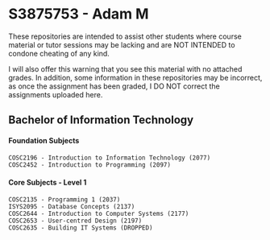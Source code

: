 # S3875753 - Adam M
These repositories are intended to assist other students where course material or tutor sessions may be lacking and are NOT INTENDED to condone cheating of any kind.

I will also offer this warning that you see this material with no attached grades. In addition, some information in these repositories may be incorrect, as once the assignment has been graded, I DO NOT correct the assignments uploaded here.



## Bachelor of Information Technology
#### Foundation Subjects
```
COSC2196 - Introduction to Information Technology (2077)
COSC2452 - Introduction to Programming (2097)
```
#### Core Subjects - Level 1
```
COSC2135 - Programming 1 (2037)
ISYS2095 - Database Concepts (2137)
COSC2644 - Introduction to Computer Systems (2177)
COSC2653 - User-centred Design (2197)
COSC2635 - Building IT Systems (DROPPED)
```
